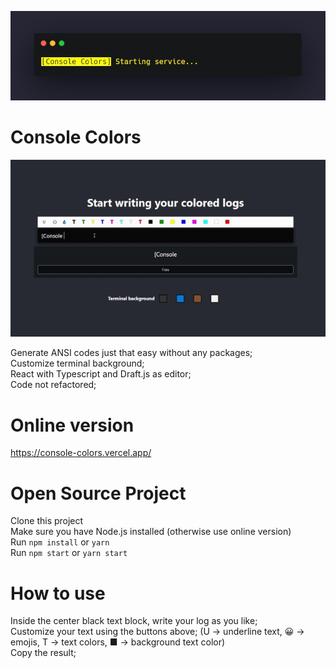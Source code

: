 <p align="center">
<img src="public/placeholder.jpg" />
<p>

 
<p align="center">
<h1>Console Colors</h1>
<img src="public/gif.gif" />
<p>  
Generate ANSI codes just that easy without any packages;<br/>
Customize terminal background;<br/>
React with Typescript and Draft.js as editor;<br/>
Code not refactored;<br/>
  
# Online version  
https://console-colors.vercel.app/  
  
# Open Source Project  
Clone this project  
Make sure you have Node.js installed (otherwise use online version)  
Run `npm install` or `yarn`  
Run `npm start` or `yarn start`  
  
# How to use  
Inside the center black text block, write your log as you like;  
Customize your text using the buttons above; (U -> underline text, 😀 -> emojis, T -> text colors, ■ -> background text color)  
Copy the result;  